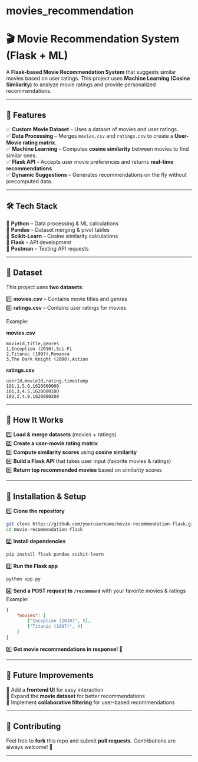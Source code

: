 # movies_recommendation

# 🎬 Movie Recommendation System (Flask + ML)  

A **Flask-based Movie Recommendation System** that suggests similar movies based on user ratings. This project uses **Machine Learning (Cosine Similarity)** to analyze movie ratings and provide personalized recommendations.  

---

## 🚀 Features  

✅ **Custom Movie Dataset** – Uses a dataset of movies and user ratings.  
✅ **Data Processing** – Merges `movies.csv` and `ratings.csv` to create a **User-Movie rating matrix**.  
✅ **Machine Learning** – Computes **cosine similarity** between movies to find similar ones.  
✅ **Flask API** – Accepts user movie preferences and returns **real-time recommendations**.  
✅ **Dynamic Suggestions** – Generates recommendations on the fly without precomputed data.  

---

## 🛠 Tech Stack  

🔹 **Python** – Data processing & ML calculations  
🔹 **Pandas** – Dataset merging & pivot tables  
🔹 **Scikit-Learn** – Cosine similarity calculations  
🔹 **Flask** – API development  
🔹 **Postman** – Testing API requests  

---

## 📂 Dataset  

This project uses **two datasets**:  

1️⃣ **movies.csv** – Contains movie titles and genres  
2️⃣ **ratings.csv** – Contains user ratings for movies  

Example:  

**movies.csv**  
```csv
movieId,title,genres
1,Inception (2010),Sci-Fi
2,Titanic (1997),Romance
3,The Dark Knight (2008),Action
```

**ratings.csv**  
```csv
userId,movieId,rating,timestamp
101,1,5.0,1620000000
101,3,4.5,1620000100
102,2,4.0,1620000200
```

---

## 📌 How It Works  

1️⃣ **Load & merge datasets** (movies + ratings)  
2️⃣ **Create a user-movie rating matrix**  
3️⃣ **Compute similarity scores** using **cosine similarity**  
4️⃣ **Build a Flask API** that takes user input (favorite movies & ratings)  
5️⃣ **Return top recommended movies** based on similarity scores  

---

## 🔧 Installation & Setup  

1️⃣ **Clone the repository**  
```bash
git clone https://github.com/yourusername/movie-recommendation-flask.git
cd movie-recommendation-flask
```

2️⃣ **Install dependencies**  
```bash
pip install flask pandas scikit-learn
```

3️⃣ **Run the Flask app**  
```bash
python app.py
```

4️⃣ **Send a POST request to `/recommend`** with your favorite movies & ratings  
Example:  
```json
{
    "movies": [
        ["Inception (2010)", 5],
        ["Titanic (1997)", 4]
    ]
}
```

5️⃣ **Get movie recommendations in response! 🎥**  

---

## 🎯 Future Improvements  

🔹 Add a **frontend UI** for easy interaction  
🔹 Expand the **movie dataset** for better recommendations  
🔹 Implement **collaborative filtering** for user-based recommendations  

---

## 🤝 Contributing  

Feel free to **fork** this repo and submit **pull requests**. Contributions are always welcome! 🚀  

---
